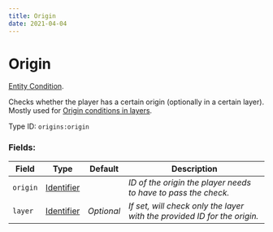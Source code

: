 ```yaml
---
title: Origin
date: 2021-04-04
---
```

# Origin

[Entity Condition](../entity_conditions.md).

Checks whether the player has a certain origin (optionally in a certain layer). Mostly used for [Origin conditions in layers](../misc/origin_conditions_in_layers).

Type ID: `origins:origin`

### Fields:

Field  | Type | Default | Description
-------|------|---------|-------------
`origin` | [Identifier](../data_types/identifier.md) | |  _ID of the origin the player needs to have to pass the check._
`layer` | [Identifier](../data_types/identifier.md) | _Optional_ |  _If set, will check only the layer with the provided ID for the origin._
